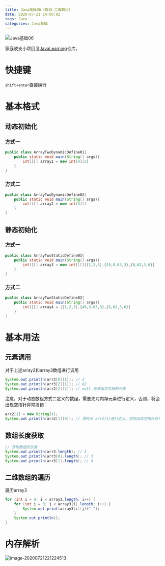 ```yaml
---
title: Java基础06（数组-二维数组）
date: 2020-07-21 14:00:02
tags: Java
categories: Java基础
---
```




![Java基础06](https://cdn.jsdelivr.net/gh/YuanbaoQiang/PicGoBed/img/20200721141209.png)

家庭收支小项目见[JavaLearning](https://github.com/YuanbaoQiang/JavaLearning)仓库。

<!--more-->

# 快捷键

`shift+enter`直接换行

# 基本格式

## 动态初始化

### 方式一

```java
public class ArrayTwoDynamicDefine01{
    public static void main(String() args){
        int[][] array1 = new int[4][3]
    }
}
```

### 方式二

```java
public class ArrayTwoDynamicDefine02{
    public static void main(String() args){
        int[][] array2 = new int[4][]
    }
}
```

## 静态初始化

### 方式一

```java
public class ArrayTwoStaticDefine01{
    public static void main(String() args){
        int[][] array3 = new int[][]{{1,2,3},{49,8,63,3},{8,62,3,6}}
    }
}
```

### 方式二

```java
public class ArrayTwoStaticDefine02{
    public static void main(String() args){
        int[][] array4 = {{1,2,3},{49,8,63,3},{8,62,3,6}}
    }
}
```

# 基本用法

## 元素调用

对于上述array2和array3数组进行调用

```java
System.out.println(arr3[0][1]); // 2
System.out.println(arr3[2][1]); // 62
System.out.println(arr2[2][2]); // null 还未指定存放的元素
```

注意，对于动态数组方式二定义的数组，需要先对内存元素进行定义，否则，将会出现空指针异常报错：

```java
arr2[1] = new String[4];
System.out.println(arr2[1][0]); // 得先对 arr2[1]进行定义，否则出现空指针异常
```

## 数组长度获取

```java
// 获取数组的长度
System.out.println(arr3.length); // 3
System.out.println(arr3[0].length); // 3
System.out.println(arr3[1].length); // 4
```

## 二维数组的遍历

遍历array3

```java
for (int i = 0; i < array3.length; i++) {
    for (int j = 0; j < array3[i].length; j++) {
        System.out.print(array3[i][j]+" ");
    }
    System.out.println();
}
```

# 内存解析

![image-20200721221224513](https://cdn.jsdelivr.net/gh/YuanbaoQiang/PicGoBed/img/20200721221224.png)

